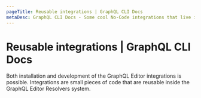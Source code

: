 ```yaml
---
pageTitle: Reusable integrations | GraphQL CLI Docs
metaDesc: GraphQL CLI Docs - Some cool No-Code integrations that live inside the GraphQL Editor ecosystem and are small pieces of reusable code for the whole environment.
---
```


# Reusable integrations | GraphQL CLI Docs

Both installation and development of the GraphQL Editor integrations is possible. Integrations are small pieces of code that are reusable inside the GraphQL Editor Resolvers system.
